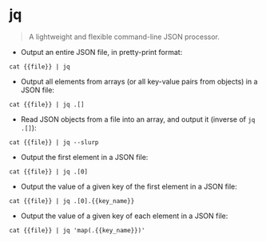 # jq

> A lightweight and flexible command-line JSON processor.

- Output an entire JSON file, in pretty-print format:

`cat {{file}} | jq`

- Output all elements from arrays (or all key-value pairs from objects) in a JSON file:

`cat {{file}} | jq .[]`

- Read JSON objects from a file into an array, and output it (inverse of `jq .[]`):

`cat {{file}} | jq --slurp`

- Output the first element in a JSON file:

`cat {{file}} | jq .[0]`

- Output the value of a given key of the first element in a JSON file:

`cat {{file}} | jq .[0].{{key_name}}`

- Output the value of a given key of each element in a JSON file:

`cat {{file}} | jq 'map(.{{key_name}})'`
